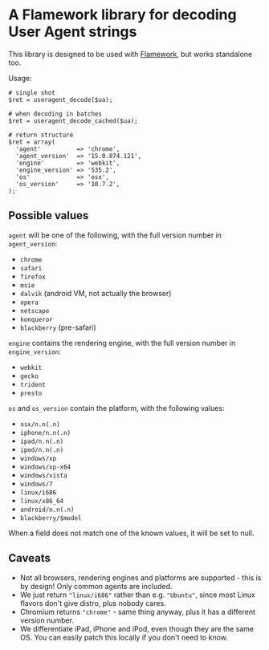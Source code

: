 A Flamework library for decoding User Agent strings
===================================================

This library is designed to be used with <a href="https://github.com/exflickr/flamework">Flamework</a>, but works standalone too.

Usage:

    # single shot
    $ret = useragent_decode($ua);

    # when decoding in batches
    $ret = useragent_decode_cached($ua);

    # return structure
    $ret = array(
      'agent'          => 'chrome',
      'agent_version'  => '15.0.874.121',
      'engine'         => 'webkit',
      'engine_version' => '535.2',
      'os'             => 'osx',
      'os_version'     => '10.7.2',
    );


Possible values
---------------
  
<code>agent</code> will be one of the following, with the full version number in <code>agent_version</code>:

* <code>chrome</code>
* <code>safari</code>
* <code>firefox</code>
* <code>msie</code>
* <code>dalvik</code> (android VM, not actually the browser)
* <code>opera</code>
* <code>netscape</code>
* <code>konqueror</code>
* <code>blackberry</code> (pre-safari)

<code>engine</code> contains the rendering engine,  with the full version number in <code>engine_version</code>:

* <code>webkit</code>
* <code>gecko</code>
* <code>trident</code>
* <code>presto</code>

<code>os</code> and <code>os_version</code> contain the platform, with the following values:

* <code>osx/n.n(.n)</code>
* <code>iphone/n.n(.n)</code>
* <code>ipad/n.n(.n)</code>
* <code>ipod/n.n(.n)</code>
* <code>windows/xp</code>
* <code>windows/xp-x64</code>
* <code>windows/vista</code>
* <code>windows/7</code>
* <code>linux/i686</code>
* <code>linux/x86_64</code>
* <code>android/n.n(.n)</code>
* <code>blackberry/$model</code>

When a field does not match one of the known values, it will be set to null.


Caveats
-------

* Not all browsers, rendering engines and platforms are supported - this is by design! Only common agents are included.
* We just return <code>"linux/i686"</code> rather than e.g. <code>"Ubuntu"</code>, since most Linux flavors don't give distro, plus nobody cares.
* Chromium returns <code>"chrome"</code> - same thing anyway, plus it has a different version number.
* We differentiate iPad, iPhone and iPod, even though they are the same OS. You can easily patch this locally if you don't need to know.
